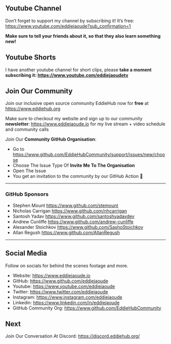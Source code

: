 ## Youtube Channel
Don’t forget to support my channel by subscribing it! It’s free: https://www.youtube.com/eddiejaoude?sub_confirmation=1

**Make sure to tell your friends about it, so that they also learn something new!**

## Youtube Shorts
I have another youtube channel for short clips, please **take a moment subscribing it: https://www.youtube.com/eddiejaoudetv**

## Join Our Community
Join our inclusive open source community EddieHub now for **free** at https://www.eddiehub.org

Make sure to checkout my website and sign up to our community **newsletter**: https://www.eddiejaoude.io for my live stream + video schedule and community calls

Join Our **Community GitHub Organisation**:

- Go to https://www.github.com/EddieHubCommunity/support/issues/new/choose 
- Choose The Issue Type Of **Invite Me To The Organisation**
- Open The Issue
- You get an invitation to the community by our GitHub Action 🎉

---

### GitHub Sponsors
- Stephen Mount https://www.github.com/stemount
- Nicholas Carrigan https://www.github.com/nhcarrigan
- Santosh Yadav https://www.github.com/santoshyadavdev
- Andrew Cunliffe https://www.github.com/andrew-cunliffe
- Alexander Stoichkov https://www.github.com/SashoStoichkov
- Allan Regush https://www.github.com/AllanRegush

---

## Social Media
Follow on socials for behind the scenes footage and more.

- Website: https://www.eddiejaoude.io 
- GitHub: https://www.github.com/eddiejaoude
- Youtube: https://www.youtube.com/eddiejaoude
- Twitter: https://www.twitter.com/eddiejaoude
- Instagram: https://www.instagram.com/eddiejaoude
- Linkedin: https://www.linkedin.com/in/eddiejaoude
- GitHub Community Org: https://www.github.com/EddieHubCommunity

## Next
Join Our Conversation At Discord: https://discord.eddiehub.org/
